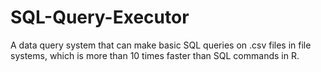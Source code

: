 # SQL-Query-Executor
A data query system that can make basic SQL queries on .csv files in file systems, which is more than 10 times faster than SQL commands in R.

